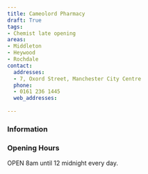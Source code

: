 ```yaml
---
title: Cameolord Pharmacy
draft: True
tags:
- Chemist late opening
areas:
- Middleton
- Heywood
- Rochdale
contact:
  addresses:
  - 7, Oxord Street, Manchester City Centre
  phone:
  - 0161 236 1445
  web_addresses:
  
---
```


### Information


### Opening Hours
OPEN 8am until 12 midnight every day.